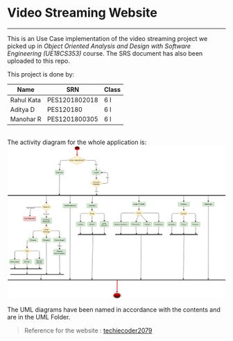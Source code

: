 # Video Streaming Website </h1>
---
This is an Use Case implementation of the video streaming project we picked up in *Object Oriented Analysis and Design with Software Engineering (UE18CS353)* course.
The SRS document has also been uploaded to this repo. 

This project is done by:

| Name       | SRN           | Class |
|------------|---------------|-------|
| Rahul Kata | PES1201802018 | 6 I   |
| Aditya D   | PES120180     | 6 I   |
| Manohar R  | PES1201800305   | 6 I   |
<br>
The activity diagram for the whole application is: 


<img src="/UML/activity.jpg" alt="Risk-O-Meter" height="351" width="600">

The UML diagrams have been named in accordance with the contents and are in the UML Folder.

> Reference for the website : <a href="https://github.com/techiecoder2079/Flick-play">techiecoder2079</a>
